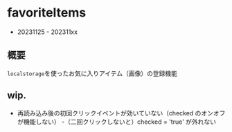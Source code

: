 # favoriteItems
- 20231125 - 202311xx

## 概要 
`localstorage`を使ったお気に入りアイテム（画像）の登録機能

## wip.
- 再読み込み後の初回クリックイベントが効いていない（checked のオンオフが機能しない）
-（二回クリックしないと）checked = 'true' が外れない